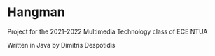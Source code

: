 # Hangman
Project for the 2021-2022 Multimedia Technology class of ECE NTUA

Written in Java by Dimitris Despotidis
